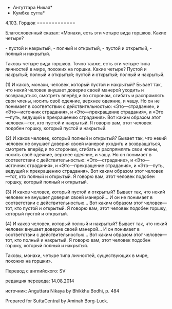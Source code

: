 * Ангуттара Никая*
* Кумбха сутта*

4\.103\. Горшок
\=\=\=\=\=\=\=\=\=\=\=\=\=

Благословенный сказал: «Монахи, есть эти четыре вида горшков\. Какие четыре?

\- пустой и накрытый,
\- полный и открытый,
\- пустой и открытый,
\- полный и накрытый\.

Таковы четыре вида горшков\. Точно также, есть эти четыре типа личностей в мире, похожих на горшки\. Какие четыре? Пустой и накрытый; полный и открытый; пустой и открытый; полный и накрытый\.

\(1\) И каков, монахи, человек, который пустой и накрытый? Бывает так, что некий человек внушает доверие своей манерой уходить и возвращаться, смотреть вперёд и по сторонам, сгибать и распрямлять свои члены, носить своё одеяние, верхнее одеяние, и чашу\. Но он не понимает в соответствии с действительностью: «Это—страдание», и «Это—источник страдания», и «Это—прекращение страдания», и «Это—путь, ведущий к прекращению страдания»\. Вот каким образом этот человек—тот, кто пустой и накрытый\. Я говорю вам, этот человек подобен горшку, который пустой и накрытый\.

\(2\) И каков человек, который полный и открытый? Бывает так, что некий человек не внушает доверия своей манерой уходить и возвращаться, смотреть вперёд и по сторонам, сгибать и распрямлять свои члены, носить своё одеяние, верхнее одеяние, и чашу\. Но он понимает в соответствии с действительностью: «Это—страдание», и «Это—источник страдания», и «Это—прекращение страдания», и «Это—путь, ведущий к прекращению страдания»\. Вот каким образом этот человек—тот, кто полный и открытый\. Я говорю вам, этот человек подобен горшку, который полный и открытый\.

\(3\) И каков человек, который пустой и открытый? Бывает так, что некий человек не внушает доверия своей манерой… И он не понимает в соответствии с действительностью… Вот каким образом этот человек—тот, кто пустой и открытый\. Я говорю вам, этот человек подобен горшку, который пустой и открытый\.

\(4\) И каков человек, который полный и накрытый? Бывает так, что некий человек внушает доверие своей манерой… И он понимает в соответствии с действительностью… Вот каким образом этот человек—тот, кто полный и накрытый\. Я говорю вам, этот человек подобен горшку, который полный и накрытый\.

Таковы, монахи, четыре типа личностей, существующих в мире, похожих на горшки»\.

Перевод с английского: SV

редакция перевода: 14\.08\.2014

источник: Anguttara Nikaya by Bhikkhu Bodhi, p\. 484

Prepared for SuttaCentral by Aminah Borg\-Luck\.